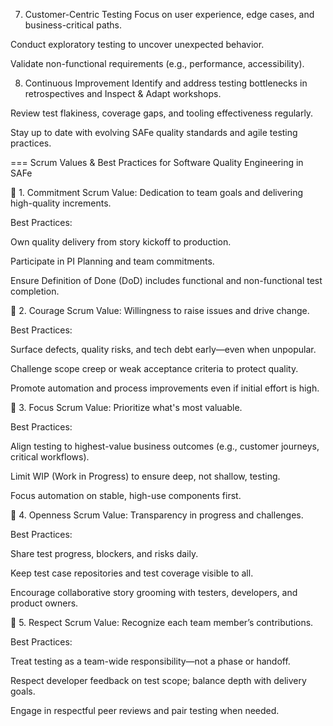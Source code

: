 
7. Customer-Centric Testing
Focus on user experience, edge cases, and business-critical paths.

Conduct exploratory testing to uncover unexpected behavior.

Validate non-functional requirements (e.g., performance, accessibility).

8. Continuous Improvement
Identify and address testing bottlenecks in retrospectives and Inspect & Adapt workshops.

Review test flakiness, coverage gaps, and tooling effectiveness regularly.

Stay up to date with evolving SAFe quality standards and agile testing practices.




===
Scrum Values & Best Practices for Software Quality Engineering in SAFe

🔹 1. Commitment
Scrum Value: Dedication to team goals and delivering high-quality increments.

Best Practices:

Own quality delivery from story kickoff to production.

Participate in PI Planning and team commitments.

Ensure Definition of Done (DoD) includes functional and non-functional test completion.


🔹 2. Courage
Scrum Value: Willingness to raise issues and drive change.

Best Practices:

Surface defects, quality risks, and tech debt early—even when unpopular.

Challenge scope creep or weak acceptance criteria to protect quality.

Promote automation and process improvements even if initial effort is high.


🔹 3. Focus
Scrum Value: Prioritize what's most valuable.

Best Practices:

Align testing to highest-value business outcomes (e.g., customer journeys, critical workflows).

Limit WIP (Work in Progress) to ensure deep, not shallow, testing.

Focus automation on stable, high-use components first.


🔹 4. Openness
Scrum Value: Transparency in progress and challenges.

Best Practices:

Share test progress, blockers, and risks daily.

Keep test case repositories and test coverage visible to all.

Encourage collaborative story grooming with testers, developers, and product owners.


🔹 5. Respect
Scrum Value: Recognize each team member’s contributions.

Best Practices:

Treat testing as a team-wide responsibility—not a phase or handoff.

Respect developer feedback on test scope; balance depth with delivery goals.

Engage in respectful peer reviews and pair testing when needed.
